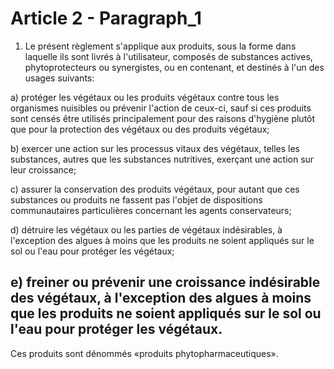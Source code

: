 # Article 2 - Paragraph_1

1. Le présent règlement s'applique aux produits, sous la forme dans laquelle ils sont livrés à l'utilisateur, composés de substances actives, phytoprotecteurs ou synergistes, ou en contenant, et destinés à l'un des usages suivants:

a) protéger les végétaux ou les produits végétaux contre tous les organismes nuisibles ou prévenir l'action de ceux-ci, sauf si ces produits sont censés être utilisés principalement pour des raisons d'hygiène plutôt que pour la protection des végétaux ou des produits végétaux;

b) exercer une action sur les processus vitaux des végétaux, telles les substances, autres que les substances nutritives, exerçant une action sur leur croissance;

c) assurer la conservation des produits végétaux, pour autant que ces substances ou produits ne fassent pas l'objet de dispositions communautaires particulières concernant les agents conservateurs;

d) détruire les végétaux ou les parties de végétaux indésirables, à l'exception des algues à moins que les produits ne soient appliqués sur le sol ou l'eau pour protéger les végétaux;

e) freiner ou prévenir une croissance indésirable des végétaux, à l'exception des algues à moins que les produits ne soient appliqués sur le sol ou l'eau pour protéger les végétaux.
---


Ces produits sont dénommés «produits phytopharmaceutiques».